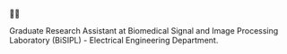 👋🏻

Graduate Research Assistant at Biomedical Signal and Image Processing Laboratory (BiSIPL) - Electrical Engineering Department.

<!---
a-fsh-r/a-fsh-r is a ✨ special ✨ repository because its `README.md` (this file) appears on your GitHub profile.
You can click the Preview link to take a look at your changes.
--->
